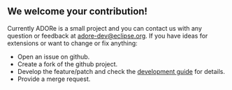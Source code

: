 <!--
********************************************************************************
* Copyright (C) 2017-2020 German Aerospace Center (DLR). 
* Eclipse ADORe, Automated Driving Open Research https://eclipse.org/adore
*
* This program and the accompanying materials are made available under the 
* terms of the Eclipse Public License 2.0 which is available at
* http://www.eclipse.org/legal/epl-2.0.
*
* SPDX-License-Identifier: EPL-2.0 
********************************************************************************
-->
## We welcome your contribution!
Currently ADORe is a small project and you can contact us with any question or feedback at [adore-dev@eclipse.org](mailto:adore-dev@eclipse.org).
If you have ideas for extensions or want to change or fix anything:

 * Open an issue on github.
 * Create a fork of the github project.
 * Develop the feature/patch and check the [development guide](documentation/technical_reference_manual/system_and_development.md)
  for details.
 * Provide a merge request.
